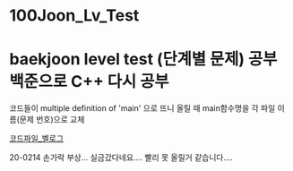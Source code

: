 # 100Joon_Lv_Test
baekjoon level test (단계별 문제) 공부
백준으로 C++ 다시 공부
=========

코드들이 multiple definition of 'main' 으로 뜨니 올릴 때 main함수명을 각 파일 이름(문제 번호)으로 교체

[코드파일_벨로그](https://velog.io/@mangbo_)

20-0214
손가락 부상... 실금갔다네요.... 빨리 못 올릴거 같습니다....
